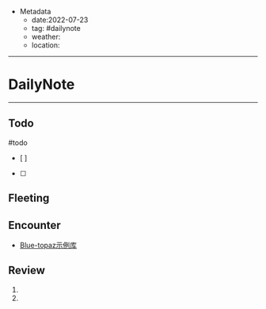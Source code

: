 * Metadata
	* date:2022-07-23
	* tag: #dailynote 
	* weather:
	* location:
--- 
# DailyNote
--- 
## Todo
#todo
- [ ] 
- [ ] 

## Fleeting


## Encounter
*  [Blue-topaz示例库](https://github.com/cumany/Blue-topaz-examples)

## Review
1. 
2. 